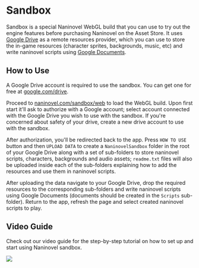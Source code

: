 # Sandbox

Sandbox is a special Naninovel WebGL build that you can use to try out the engine features before purchasing Naninovel on the Asset Store. It uses [Google Drive](https://drive.google.com/drive/my-drive) as a remote resources provider, which you can use to store the in-game resources (character sprites, backgrounds, music, etc) and write naninovel scripts using [Google Documents](https://www.google.com/docs/about).

## How to Use

A Google Drive account is required to use the sandbox. You can get one for free at [google.com/drive](https://www.google.com/drive).

Proceed to [naninovel.com/sandbox/web](https://naninovel.com/sandbox/web.html) to load the WebGL build. Upon first start it'll ask to authorize with a Google account; select account connected with the Google Drive you wish to use with the sandbox. If you're concerned about safety of your drive, create a new drive account to use with the sandbox.

After authorization, you'll be redirected back to the app. Press `HOW TO USE` button and then `UPLOAD DATA` to create a `NaninovelSandbox` folder in the root of your Google Drive along with a set of sub-folders to store naninovel scripts, characters, backgrounds and audio assets; `readme.txt` files will also be uploaded inside each of the sub-folders explaining how to add the resources and use them in naninovel scripts.

After uploading the data navigate to your Google Drive, drop the required resources to the corresponding sub-folders and write naninovel scripts using Google Documents (documents should be created in the `Scripts` sub-folder). Return to the app, refresh the page and select created naninovel scripts to play.

## Video Guide

Check out our video guide for the step-by-step tutorial on how to set up and start using Naninovel sandbox.

![](https://www.youtube.com/watch?v=tn14ZhBTFew)
